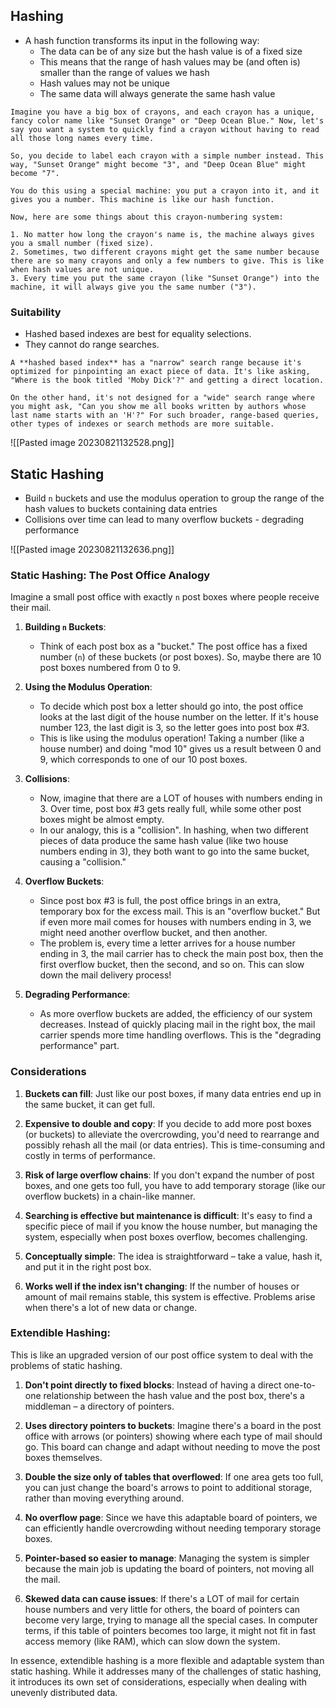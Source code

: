 ## Hashing
- A hash function transforms its input in the following way:
	- The data can be of any size but the hash value is of a fixed size
	- This means that the range of hash values may be (and often is) smaller than the range of values we hash
	- Hash values may not be unique
	- The same data will always generate the same hash value

```
Imagine you have a big box of crayons, and each crayon has a unique, fancy color name like "Sunset Orange" or "Deep Ocean Blue." Now, let's say you want a system to quickly find a crayon without having to read all those long names every time.

So, you decide to label each crayon with a simple number instead. This way, "Sunset Orange" might become "3", and "Deep Ocean Blue" might become "7". 

You do this using a special machine: you put a crayon into it, and it gives you a number. This machine is like our hash function.

Now, here are some things about this crayon-numbering system:

1. No matter how long the crayon's name is, the machine always gives you a small number (fixed size).
2. Sometimes, two different crayons might get the same number because there are so many crayons and only a few numbers to give. This is like when hash values are not unique.
3. Every time you put the same crayon (like "Sunset Orange") into the machine, it will always give you the same number ("3").
```

### Suitability
- Hashed based indexes are best for equality selections.
- They cannot do range searches.

```
A **hashed based index** has a "narrow" search range because it's optimized for pinpointing an exact piece of data. It's like asking, "Where is the book titled 'Moby Dick'?" and getting a direct location.

On the other hand, it's not designed for a "wide" search range where you might ask, "Can you show me all books written by authors whose last name starts with an 'H'?" For such broader, range-based queries, other types of indexes or search methods are more suitable.
```

![[Pasted image 20230821132528.png]]

## Static Hashing
- Build `n` buckets and use the modulus operation to group the range of the hash values to buckets containing data entries
- Collisions over time can lead to many overflow buckets - degrading performance

![[Pasted image 20230821132636.png]]
### Static Hashing: The Post Office Analogy

Imagine a small post office with exactly `n` post boxes where people receive their mail.

1. **Building `n` Buckets**:
   - Think of each post box as a "bucket." The post office has a fixed number (`n`) of these buckets (or post boxes). So, maybe there are 10 post boxes numbered from 0 to 9.

2. **Using the Modulus Operation**:
   - To decide which post box a letter should go into, the post office looks at the last digit of the house number on the letter. If it's house number 123, the last digit is 3, so the letter goes into post box #3. 
   - This is like using the modulus operation! Taking a number (like a house number) and doing "mod 10" gives us a result between 0 and 9, which corresponds to one of our 10 post boxes. 

3. **Collisions**:
   - Now, imagine that there are a LOT of houses with numbers ending in 3. Over time, post box #3 gets really full, while some other post boxes might be almost empty. 
   - In our analogy, this is a "collision". In hashing, when two different pieces of data produce the same hash value (like two house numbers ending in 3), they both want to go into the same bucket, causing a "collision."

4. **Overflow Buckets**:
   - Since post box #3 is full, the post office brings in an extra, temporary box for the excess mail. This is an "overflow bucket." But if even more mail comes for houses with numbers ending in 3, we might need another overflow bucket, and then another.
   - The problem is, every time a letter arrives for a house number ending in 3, the mail carrier has to check the main post box, then the first overflow bucket, then the second, and so on. This can slow down the mail delivery process!

5. **Degrading Performance**:
   - As more overflow buckets are added, the efficiency of our system decreases. Instead of quickly placing mail in the right box, the mail carrier spends more time handling overflows. This is the "degrading performance" part. 

### Considerations

1. **Buckets can fill**: Just like our post boxes, if many data entries end up in the same bucket, it can get full.
  
2. **Expensive to double and copy**: If you decide to add more post boxes (or buckets) to alleviate the overcrowding, you'd need to rearrange and possibly rehash all the mail (or data entries). This is time-consuming and costly in terms of performance.
  
3. **Risk of large overflow chains**: If you don't expand the number of post boxes, and one gets too full, you have to add temporary storage (like our overflow buckets) in a chain-like manner.
  
4. **Searching is effective but maintenance is difficult**: It's easy to find a specific piece of mail if you know the house number, but managing the system, especially when post boxes overflow, becomes challenging.
  
5. **Conceptually simple**: The idea is straightforward – take a value, hash it, and put it in the right post box.
  
6. **Works well if the index isn't changing**: If the number of houses or amount of mail remains stable, this system is effective. Problems arise when there's a lot of new data or change.

### Extendible Hashing:

This is like an upgraded version of our post office system to deal with the problems of static hashing.

1. **Don't point directly to fixed blocks**: Instead of having a direct one-to-one relationship between the hash value and the post box, there's a middleman – a directory of pointers.
  
2. **Uses directory pointers to buckets**: Imagine there's a board in the post office with arrows (or pointers) showing where each type of mail should go. This board can change and adapt without needing to move the post boxes themselves.
  
3. **Double the size only of tables that overflowed**: If one area gets too full, you can just change the board's arrows to point to additional storage, rather than moving everything around.
  
4. **No overflow page**: Since we have this adaptable board of pointers, we can efficiently handle overcrowding without needing temporary storage boxes.
  
5. **Pointer-based so easier to manage**: Managing the system is simpler because the main job is updating the board of pointers, not moving all the mail.
  
6. **Skewed data can cause issues**: If there's a LOT of mail for certain house numbers and very little for others, the board of pointers can become very large, trying to manage all the special cases. In computer terms, if this table of pointers becomes too large, it might not fit in fast access memory (like RAM), which can slow down the system.

In essence, extendible hashing is a more flexible and adaptable system than static hashing. While it addresses many of the challenges of static hashing, it introduces its own set of considerations, especially when dealing with unevenly distributed data.